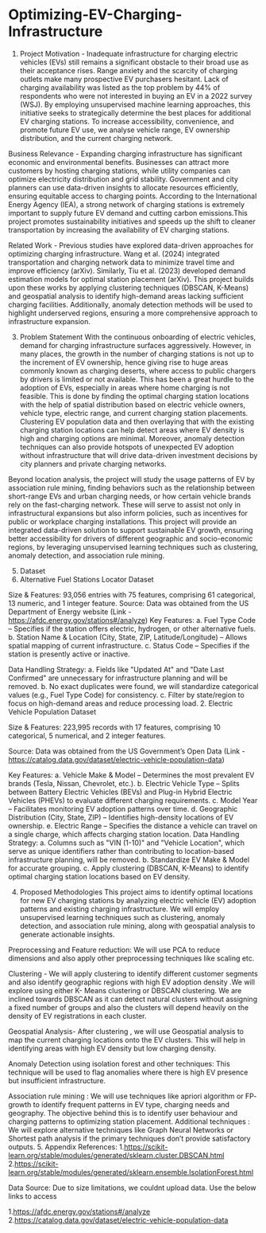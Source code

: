 # Optimizing-EV-Charging-Infrastructure
1. Project Motivation -
Inadequate infrastructure for charging electric vehicles (EVs) still remains
a significant obstacle to their broad use as their acceptance rises. Range anxiety and the scarcity
of charging outlets make many prospective EV purchasers hesitant. Lack of charging availability
was listed as the top problem by 44% of respondents who were not interested in buying an EV in
a 2022 survey (WSJ). By employing unsupervised machine learning approaches, this initiative
seeks to strategically determine the best places for additional EV charging stations. To increase
accessibility, convenience, and promote future EV use, we analyse vehicle range, EV ownership
distribution, and the current charging network.

Business Relevance - Expanding charging infrastructure has significant economic and
environmental benefits. Businesses can attract more customers by hosting charging stations,
while utility companies can optimize electricity distribution and grid stability. Government and
city planners can use data-driven insights to allocate resources efficiently, ensuring equitable
access to charging points. According to the International Energy Agency (IEA), a strong network
of charging stations is extremely important to supply future EV demand and cutting carbon
emissions.This project promotes sustainability initiatives and speeds up the shift to cleaner
transportation by increasing the availability of EV charging stations.

Related Work - Previous studies have explored data-driven approaches for optimizing charging
infrastructure. Wang et al. (2024) integrated transportation and charging network data to
minimize travel time and improve efficiency (arXiv). Similarly, Tiu et al. (2023) developed
demand estimation models for optimal station placement (arXiv). This project builds upon these
works by applying clustering techniques (DBSCAN, K-Means) and geospatial analysis to
identify high-demand areas lacking sufficient charging facilities. Additionally, anomaly detection
methods will be used to highlight underserved regions, ensuring a more comprehensive approach
to infrastructure expansion.

3. Problem Statement
With the continuous onboarding of electric vehicles, demand for charging infrastructure surfaces
aggressively. However, in many places, the growth in the number of charging stations is not up
to the increment of EV ownership, hence giving rise to huge areas commonly known as charging
deserts, where access to public chargers by drivers is limited or not available. This has been a
great hurdle to the adoption of EVs, especially in areas where home charging is not feasible.
This is done by finding the optimal charging station locations with the help of spatial distribution
based on electric vehicle owners, vehicle type, electric range, and current charging station
placements. Clustering EV population data and then overlaying that with the existing charging
station locations can help detect areas where EV density is high and charging options are
minimal. Moreover, anomaly detection techniques can also provide hotspots of unexpected EV
adoption without infrastructure that will drive data-driven investment decisions by city planners
and private charging networks.

Beyond location analysis, the project will study the usage patterns of EV by association rule
mining, finding behaviors such as the relationship between short-range EVs and urban charging
needs, or how certain vehicle brands rely on the fast-charging network. These will serve to assist
not only in infrastructural expansions but also inform policies, such as incentives for public or
workplace charging installations.
This project will provide an integrated data-driven solution to support sustainable EV growth,
ensuring better accessibility for drivers of different geographic and socio-economic regions, by
leveraging unsupervised learning techniques such as clustering, anomaly detection, and
association rule mining.

5. Dataset
1. Alternative Fuel Stations Locator Dataset

Size & Features: 93,056 entries with 75 features, comprising 61 categorical, 13 numeric,
and 1 integer feature.
Source: Data was obtained from the US Department of Energy website (Link -
https://afdc.energy.gov/stations#/analyze)
Key Features:
a. Fuel Type Code – Specifies if the station offers electric, hydrogen, or other
alternative fuels.
b. Station Name & Location (City, State, ZIP, Latitude/Longitude) – Allows spatial
mapping of current infrastructure.
c. Status Code – Specifies if the station is presently active or inactive.

Data Handling Strategy:
a. Fields like "Updated At" and "Date Last Confirmed" are unnecessary for
infrastructure planning and will be removed.
b. No exact duplicates were found, we will standardize categorical values (e.g., Fuel
Type Code) for consistency.
c. Filter by state/region to focus on high-demand areas and reduce processing load.
2. Electric Vehicle Population Dataset

Size & Features: 223,995 records with 17 features, comprising 10 categorical, 5
numerical, and 2 integer features.

Source: Data was obtained from the US Government’s Open Data (Link -
https://catalog.data.gov/dataset/electric-vehicle-population-data)

Key Features:
a. Vehicle Make & Model – Determines the most prevalent EV brands (Tesla,
Nissan, Chevrolet, etc.).
b. Electric Vehicle Type – Splits between Battery Electric Vehicles (BEVs) and
Plug-in Hybrid Electric Vehicles (PHEVs) to evaluate different charging
requirements.
c. Model Year – Facilitates monitoring EV adoption patterns over time.
d. Geographic Distribution (City, State, ZIP) – Identifies high-density locations of
EV ownership.
e. Electric Range – Specifies the distance a vehicle can travel on a single charge,
which affects charging station location.
Data Handling Strategy:
a. Columns such as "VIN (1-10)" and "Vehicle Location", which serve as unique
identifiers rather than contributing to location-based infrastructure planning, will
be removed.
b. Standardize EV Make & Model for accurate grouping.
c. Apply clustering (DBSCAN, K-Means) to identify optimal charging station
locations based on EV density.

4. Proposed Methodologies
This project aims to identify optimal locations for new EV charging stations by analyzing
electric vehicle (EV) adoption patterns and existing charging infrastructure. We will employ
unsupervised learning techniques such as clustering, anomaly detection, and association
rule mining, along with geospatial analysis to generate actionable insights.

Preprocessing and Feature reduction: We will use PCA to reduce dimensions and also
apply other preprocessing techniques like scaling etc.

Clustering - We will apply clustering to identify different customer segments and also
identify geographic regions with high EV adoption density .We will explore using either
K- Means clustering or DBSCAN clustering. We are inclined towards DBSCAN as it can
detect natural clusters without assigning a fixed number of groups and also the clusters
will depend heavily on the density of EV registrations in each cluster.

Geospatial Analysis- After clustering , we will use Geospatial analysis to map the
current charging locations onto the EV clusters. This will help in identifying areas with
high EV density but low charging density.

Anomaly Detection using isolation forest and other techniques: This technique will be
used to flag anomalies where there is high EV presence but insufficient infrastructure.

Association rule mining : We will use techniques like apriori algorithm or FP- growth to
identify frequent patterns in EV type, charging needs and geography. The objective
behind this is to identify user behaviour and charging patterns to optimizing station
placement.
Additional techniques : We will explore alternative techniques like Graph Neural
Networks or Shortest path analysis if the primary techniques don’t provide satisfactory
outputs.
5. Appendix
References:
1.https://scikit-learn.org/stable/modules/generated/sklearn.cluster.DBSCAN.html
2.https://scikit-learn.org/stable/modules/generated/sklearn.ensemble.IsolationForest.html

Data Source:
Due to size limitations, we couldnt upload data. Use the below links to access

1.https://afdc.energy.gov/stations#/analyze
2.https://catalog.data.gov/dataset/electric-vehicle-population-data

